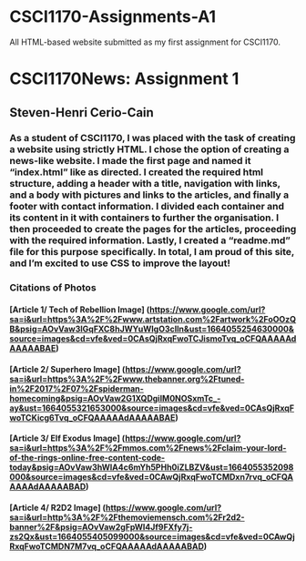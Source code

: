 # CSCI1170-Assignments-A1
All HTML-based website submitted as my first assignment for CSCI1170. 
# CSCI1170News: Assignment 1
## Steven-Henri Cerio-Cain
### As a student of CSCI1170, I was placed with the task of creating a website using strictly HTML. I chose the option of creating a news-like website. I made the first page and named it “index.html” like as directed. I created the required html structure, adding a header with a title, navigation with links, and a body with pictures and links to the articles, and finally a footer with contact information. I divided each container and its content in it with containers to further the organisation. I then proceeded to create the pages for the articles, proceeding with the required information. Lastly, I created a “readme.md” file for this purpose specifically. In total, I am proud of this site, and I’m excited to use CSS to improve the layout!
### Citations of Photos
#### [Article 1/ Tech of Rebellion Image] (https://www.google.com/url?sa=i&url=https%3A%2F%2Fwww.artstation.com%2Fartwork%2FoOOzQB&psig=AOvVaw3lGqFXC8hJWYuWlgO3clln&ust=1664055254630000&source=images&cd=vfe&ved=0CAsQjRxqFwoTCJismoTvq_oCFQAAAAAdAAAAABAE)
#### [Article 2/ Superhero Image] (https://www.google.com/url?sa=i&url=https%3A%2F%2Fwww.thebanner.org%2Ftuned-in%2F2017%2F07%2Fspiderman-homecoming&psig=AOvVaw2G1XQDgiIM0NOSxmTc_-ay&ust=1664055321653000&source=images&cd=vfe&ved=0CAsQjRxqFwoTCKicg6Tvq_oCFQAAAAAdAAAAABAE)
#### [Article 3/ Elf Exodus Image] (https://www.google.com/url?sa=i&url=https%3A%2F%2Fmmos.com%2Fnews%2Fclaim-your-lord-of-the-rings-online-free-content-code-today&psig=AOvVaw3hWlA4c6mYh5PHh0iZLBZV&ust=1664055352098000&source=images&cd=vfe&ved=0CAwQjRxqFwoTCMDxn7rvq_oCFQAAAAAdAAAAABAD)
#### [Article 4/ R2D2 Image] (https://www.google.com/url?sa=i&url=http%3A%2F%2Fthemoviemensch.com%2Fr2d2-banner%2F&psig=AOvVaw2gFpWl4Jf9FXfy7j-zs2Qx&ust=1664055405099000&source=images&cd=vfe&ved=0CAwQjRxqFwoTCMDN7M7vq_oCFQAAAAAdAAAAABAD)
